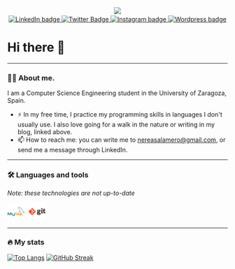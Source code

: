 
<div id="header" align="center">
  <img src="https://media.giphy.com/media/M9gbBd9nbDrOTu1Mqx/giphy.gif" width="100"/>
</div>

<div id="badges" align="center">
   <a href="https://www.linkedin.com/in/nerea-salamero-labara-a11a29212/">
     <img src="https://img.shields.io/badge/LinkedIn-blue?logo=linkedin&logoColor=white&style=for-the-badge" alt="LinkedIn badge">
   </a>
   <a href="https://twitter.com/neereaax">
     <img src="https://img.shields.io/badge/Twitter-blue?style=for-the-badge&logo=twitter&logoColor=white" alt="Twitter Badge">
   </a>
   <a href="https://instagram.com/nereasalamero">
     <img src="https://img.shields.io/badge/Instagram-pink?logo=instagram&logoColor=white&style=for-the-badge" alt="Instagram badge">
   </a>
  <a href="https://www.elmundoentreletrass.wordpress.com">
     <img src="https://img.shields.io/badge/Wordpress-blue?logo=wordpress&logoColor=white&style=for-the-badge" alt="Wordpress badge">
   </a>
</div>

<h1>
  Hi there 👋
</h1>


---

### 👩‍💻 About me.
I am a Computer Science Engineering student in the University of Zaragoza, Spain.
- ⚡ In my free time, I practice my programming skills in languages I don't usually use. I also love going for a walk in the nature or writing in my blog, linked above.
- 📫 How to reach me: you can write me to nereasalamero@gmail.com, or send me a message through LinkedIn.

---
### 🛠️ Languages and tools
*Note: these technologies are not up-to-date*
<div>
  <img src="https://github.com/devicons/devicon/blob/master/icons/mysql/mysql-original-wordmark.svg" title="MySQL"  alt="MySQL" width="40" height="40"/>&nbsp;
  <img src="https://github.com/devicons/devicon/blob/master/icons/git/git-original-wordmark.svg" title="Git" **alt="Git" width="40" height="40"/>
</div>


---
### 🔥 My stats
[![Top Langs](https://github-readme-stats.vercel.app/api/top-langs/?username=Nerea-Uni&layout=compact&theme=vision-friendly-dark)](https://github.com/anuraghazra/github-readme-stats)
[![GitHub Streak](http://github-readme-streak-stats.herokuapp.com?user=Nerea-Uni&theme=dark&background=000000)](https://git.io/streak-stats)





<img src="https://komarev.com/ghpvc/?username=Nerea-Uni&style=flat-square&color=blue" alt=""/>






